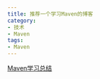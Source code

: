 ```yaml
---
title: 推荐一个学习Maven的博客
category:
- 技术
- Maven
tags:
- Maven
---
```


[Maven学习总结](http://www.cnblogs.com/xdp-gacl/category/544719.html)
